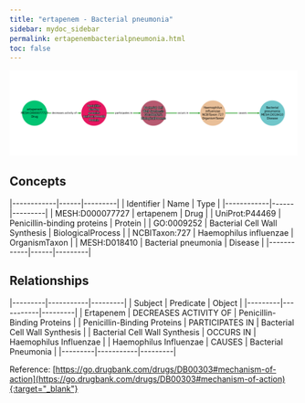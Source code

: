 ```yaml
---
title: "ertapenem - Bacterial pneumonia"
sidebar: mydoc_sidebar
permalink: ertapenembacterialpneumonia.html
toc: false 
---
```


![Path Visualization](/images/ertapenembacterialpneumonia.png)

## Concepts

|------------|------|---------|
| Identifier | Name | Type    |
|------------|------|---------|
| MESH:D000077727 | ertapenem | Drug |
| UniProt:P44469 | Penicillin-binding proteins | Protein |
| GO:0009252 | Bacterial Cell Wall Synthesis | BiologicalProcess |
| NCBITaxon:727 | Haemophilus influenzae | OrganismTaxon |
| MESH:D018410 | Bacterial pneumonia | Disease |
|------------|------|---------|

## Relationships

|---------|-----------|---------|
| Subject | Predicate | Object  |
|---------|-----------|---------|
| Ertapenem | DECREASES ACTIVITY OF | Penicillin-Binding Proteins |
| Penicillin-Binding Proteins | PARTICIPATES IN | Bacterial Cell Wall Synthesis |
| Bacterial Cell Wall Synthesis | OCCURS IN | Haemophilus Influenzae |
| Haemophilus Influenzae | CAUSES | Bacterial Pneumonia |
|---------|-----------|---------|

Reference: [https://go.drugbank.com/drugs/DB00303#mechanism-of-action](https://go.drugbank.com/drugs/DB00303#mechanism-of-action){:target="_blank"}